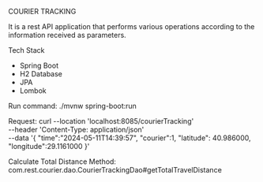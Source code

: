 COURIER TRACKING

It is a rest API application that performs various operations according to the information received as parameters.

Tech Stack
- Spring Boot
- H2 Database
- JPA
- Lombok

Run command: ./mvnw spring-boot:run

Request: curl --location 'localhost:8085/courierTracking' \
--header 'Content-Type: application/json' \
--data '{
    "time":"2024-05-11T14:39:57",
    "courier":1,
    "latitude": 40.986000,
    "longitude":29.1161000
}'

Calculate Total Distance Method: com.rest.courier.dao.CourierTrackingDao#getTotalTravelDistance
